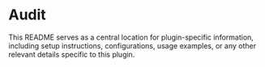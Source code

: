 # Audit

This README serves as a central location for plugin-specific information, including setup instructions, configurations, usage examples, or any other relevant details specific to this plugin.
